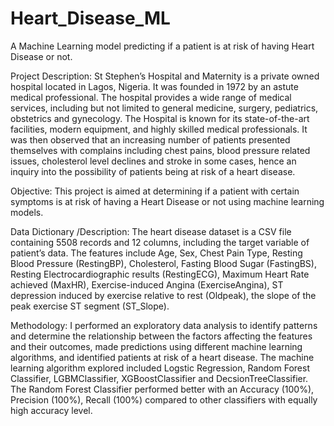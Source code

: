 # Heart_Disease_ML
A Machine Learning model predicting if a patient is at risk of having Heart Disease or not.

Project Description:
St Stephen’s Hospital and Maternity is a private owned hospital located in Lagos, Nigeria. It was founded in 1972 by an astute medical professional. The hospital provides a wide range of medical services, including but not limited to general medicine, surgery, pediatrics, obstetrics and gynecology. The Hospital is known for its state-of-the-art facilities, modern equipment, and highly skilled medical professionals. 
It was then observed that an increasing number of patients presented themselves with complains including chest pains, blood pressure related issues, cholesterol level declines and stroke in some cases,  hence an inquiry into the possibility of patients being at risk of a heart disease. 

Objective:
This project is aimed at determining if a patient with certain symptoms is at risk of having a Heart Disease or not using machine learning models.

Data Dictionary /Description:
The heart disease dataset is a CSV file containing 5508 records and 12 columns, including the target variable of patient’s data. The features include Age, Sex, Chest Pain Type, Resting Blood Pressure (RestingBP), Cholesterol, Fasting Blood Sugar (FastingBS), Resting Electrocardiographic results (RestingECG), Maximum Heart Rate achieved (MaxHR), Exercise-induced Angina (ExerciseAngina), ST depression induced by exercise relative to rest (Oldpeak), the slope of the peak exercise ST segment (ST_Slope).

Methodology:
I performed an exploratory data analysis to identify patterns and determine the relationship between the factors affecting the features and their outcomes, made predictions using different machine learning algorithms, and identified patients at risk of a heart disease. The machine learning algorithm explored included Logstic Regression, Random Forest Classifier, LGBMClassifier, XGBoostClassifier and DecsionTreeClassifier. The Random Forest Classifier performed better with an Accuracy (100%), Precision (100%), Recall (100%) compared to other classifiers with equally high accuracy level.
